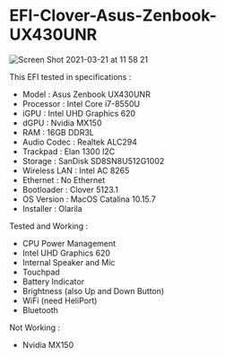 # EFI-Clover-Asus-Zenbook-UX430UNR

![Screen Shot 2021-03-21 at 11 58 21](https://user-images.githubusercontent.com/23490796/111901281-c7031800-8a69-11eb-86db-802f8a846cd1.png)

This EFI tested in specifications :
- Model         : Asus Zenbook UX430UNR
- Processor     : Intel Core i7-8550U
- iGPU          : Intel UHD Graphics 620
- dGPU          : Nvidia MX150
- RAM           : 16GB DDR3L
- Audio Codec   : Realtek ALC294
- Trackpad      : Elan 1300 I2C
- Storage       : SanDisk SD8SN8U512G1002
- Wireless LAN  : Intel AC 8265
- Ethernet      : No Ethernet
- Bootloader    : Clover 5123.1
- OS Version    : MacOS Catalina 10.15.7
- Installer     : Olarila

Tested and Working :
- CPU Power Management
- Intel UHD Graphics 620
- Internal Speaker and Mic
- Touchpad
- Battery Indicator
- Brightness (also Up and Down Button)
- WiFi (need HeliPort)
- Bluetooth

Not Working :
- Nvidia MX150
